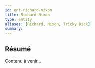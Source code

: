 ```yaml
---
id: ent-richard-nixon
title: Richard Nixon
type: entity
aliases: [Richard, Nixon, Tricky Dick]
summary:
---
```


## Résumé
Contenu à venir…
